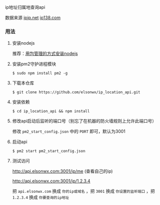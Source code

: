 ip地址归属地查询api

数据来源 [ipip.net](http://www.ipip.net)  [ip138.com](http://ip138.com)

### 用法

1. 安装nodejs

   推荐：[用包管理的方式安装nodejs](https://nodejs.org/en/download/package-manager/)

2. 安装pm2守护进程模块

   ```
   $ sudo npm install pm2 -g
   ```

3. 下载本仓库

   ```
   $ git clone https://github.com/elsonwx/ip_location_api.git
   ```

4. 安装依赖

   ```
   $ cd ip_location_api && npm install
   ```

5. 修改api启动后监听的端口号（别忘了在机器的防火墙规则上允许此端口号）

   修改 `pm2_start_config.json` 中的 `PORT` 即可，默认为3001

6. 启动api

   ```
   $ pm2 start pm2_start_config.json
   ```

7. 测试访问

   http://api.elsonwx.com:3001/ip/me (查看自己的ip)

   http://api.elsonwx.com:3001/ip/1.2.3.4

   把 `api.elsonwx.com` 换成 `你的ip或域名` ，把 `3001` 换成 `你设置的监听端口` ，把  `1.2.3.4` 换成 `你要查询的ip地址`
